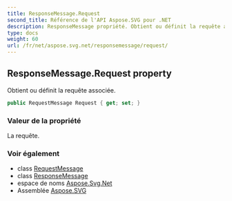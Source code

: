 ```yaml
---
title: ResponseMessage.Request
second_title: Référence de l'API Aspose.SVG pour .NET
description: ResponseMessage propriété. Obtient ou définit la requête associée.
type: docs
weight: 60
url: /fr/net/aspose.svg.net/responsemessage/request/
---
```

## ResponseMessage.Request property

Obtient ou définit la requête associée.

```csharp
public RequestMessage Request { get; set; }
```

### Valeur de la propriété

La requête.

### Voir également

* class [RequestMessage](../../requestmessage/)
* class [ResponseMessage](../)
* espace de noms [Aspose.Svg.Net](../../responsemessage/)
* Assemblée [Aspose.SVG](../../../)



